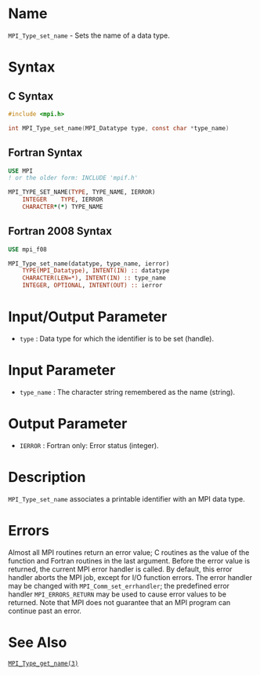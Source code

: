 # Name

`MPI_Type_set_name` - Sets the name of a data type.

# Syntax

## C Syntax

```c
#include <mpi.h>

int MPI_Type_set_name(MPI_Datatype type, const char *type_name)
```

## Fortran Syntax

```fortran
USE MPI
! or the older form: INCLUDE 'mpif.h'

MPI_TYPE_SET_NAME(TYPE, TYPE_NAME, IERROR)
    INTEGER    TYPE, IERROR
    CHARACTER*(*) TYPE_NAME
```

## Fortran 2008 Syntax

```fortran
USE mpi_f08

MPI_Type_set_name(datatype, type_name, ierror)
    TYPE(MPI_Datatype), INTENT(IN) :: datatype
    CHARACTER(LEN=*), INTENT(IN) :: type_name
    INTEGER, OPTIONAL, INTENT(OUT) :: ierror
```


# Input/Output Parameter

* `type` : Data type for which the identifier is to be set (handle).

# Input Parameter

* `type_name` : The character string remembered as the name (string).

# Output Parameter

* `IERROR` : Fortran only: Error status (integer).

# Description

`MPI_Type_set_name` associates a printable identifier with an MPI data
type.

# Errors

Almost all MPI routines return an error value; C routines as the value
of the function and Fortran routines in the last argument.
Before the error value is returned, the current MPI error handler is
called. By default, this error handler aborts the MPI job, except for
I/O function errors. The error handler may be changed with
`MPI_Comm_set_errhandler`; the predefined error handler `MPI_ERRORS_RETURN`
may be used to cause error values to be returned. Note that MPI does not
guarantee that an MPI program can continue past an error.

# See Also

[`MPI_Type_get_name(3)`](./?file=MPI_Type_get_name.md)
